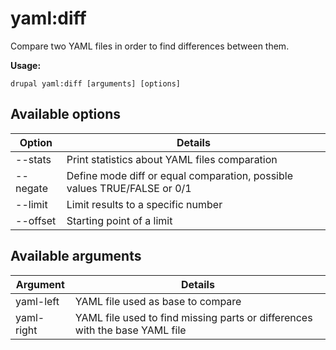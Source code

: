 # yaml:diff
Compare two YAML files in order to find differences between them.

**Usage:**
```
drupal yaml:diff [arguments] [options]
```

## Available options
Option | Details
-------|-------------
--stats | Print statistics about YAML files comparation
--negate | Define mode diff or equal comparation, possible values TRUE/FALSE or 0/1
--limit | Limit results to a specific number
--offset | Starting point of a limit

## Available arguments
Argument | Details
---------|-------------
yaml-left | YAML file used as base to compare
yaml-right | YAML file used to find missing parts or differences with the base YAML file
